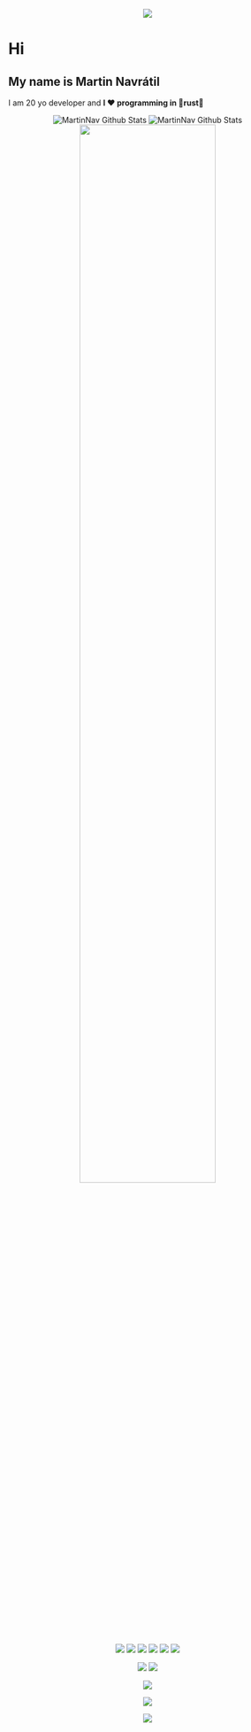 <p align="center">
 <img src="https://capsule-render.vercel.app/api?type=waving&color=gradient&height=60&section=header" />
</p>
<h1>Hi</h1>
<h2> My name is Martin Navrátil</h2>
<p>I am 20 yo developer and <strong>I ❤️ programming in 🦀rust🦀</strong></p>
<p align="center">
<img align="left " alt="MartinNav Github Stats" src="https://github-readme-stats.vercel.app/api?username=martinnav&show_icons=true&title_color=fff&icon_color=3FB950&text_color=9f9f9f&bg_color=151515&count_private=true" />
<img align="left " alt="MartinNav Github Stats" src="https://github-readme-stats.vercel.app/api/top-langs/?username=MartinNav&theme=blue-green"> 
<img width="70%" src="https://github-readme-streak-stats.herokuapp.com/?user=MartinNav&theme=dark&custom_title=streak-stats&hide_border=false&layout=compact" />
</p>



<p align="center">
<img src="https://img.shields.io/badge/Language-Rust-informational?style=for-the-badge&logoColor=white&color=orange" />
<img src="https://img.shields.io/badge/Language-Csharp-informational?style=for-the-badge&logoColor=white&color=blue" />
<img src="https://img.shields.io/badge/Language-C/C++-informational?style=for-the-badge&logoColor=white&color=darkblue" />
 <img src="https://img.shields.io/badge/Language-JS-informational?style=for-the-badge&logoColor=white&color=yellow" />
 <img src="https://img.shields.io/badge/Language-Zig-informational?style=for-the-badge&logoColor=white&color=yellow" />
 <img src="https://img.shields.io/badge/Language-Python-informational?style=for-the-badge&logoColor=white&color=lightblue" />
</p>
<p align="center">
  <img src="https://img.shields.io/badge/Editor-NeoVim-informational?style=for-the-badge&logoColor=white&color=darkcyan" />
 <img src="https://img.shields.io/badge/Editor-VSCode-informational?style=for-the-badge&logoColor=white&color=darkcyan" />
 <!--
  <img src="https://img.shields.io/badge/Editor-VisualStudio-informational?style=for-the-badge&logoColor=white&color=darkcyan" />
  -->
</p>
<p align="center">
 <!--<img src="https://img.shields.io/badge/OS-Windows-informational?style=for-the-badge&logoColor=white&color=darkgreen" />-->
 <img src="https://img.shields.io/badge/OS-Fedora-informational?style=for-the-badge&logoColor=white&color=darkgreen" />
</p>


<p align="center">
 <img src="https://skillicons.dev/icons?i=github,git,rust,js,c,neovim,zig,php,py,tauri,kotlin,go" />
</p>

<p align="center">
 <img src="https://capsule-render.vercel.app/api?type=waving&color=gradient&height=60&section=footer" />
</p>
<!--
**MartinNav/MartinNav** is a ✨ _special_ ✨ repository because its `README.md` (this file) appears on your GitHub profile.

Here are some ideas to get you started:

- 🔭 I’m currently working on ...
- 🌱 I’m currently learning ...
- 👯 I’m looking to collaborate on ...
- 🤔 I’m looking for help with ...
- 💬 Ask me about ...
- 📫 How to reach me: ...
- 😄 Pronouns: ...
- ⚡ Fun fact: ...
-->
